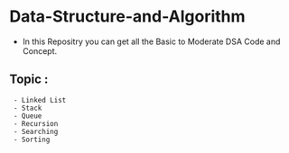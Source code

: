# Data-Structure-and-Algorithm
  - In this Repositry you can get all the Basic to Moderate DSA Code and Concept.
## Topic :
     - Linked List
     - Stack
     - Queue
     - Recursion
     - Searching
     - Sorting
